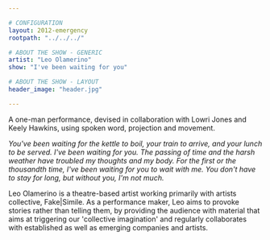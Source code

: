```yaml
---

# CONFIGURATION
layout: 2012-emergency
rootpath: "../../../"

# ABOUT THE SHOW - GENERIC
artist: "Leo Olamerino"
show: "I've been waiting for you"

# ABOUT THE SHOW - LAYOUT
header_image: "header.jpg"

---
```


A one-man performance, devised in collaboration with Lowri Jones and Keely Hawkins, using spoken word, projection and movement.    

*You've been waiting for the kettle to boil, your train to arrive, and your lunch to be served. I've been waiting for you. The passing of time and the harsh weather have troubled my thoughts and my body. For the first or the thousandth time, I've been waiting for you to wait with me. You don't have to stay for long, but without you, I'm not much.* 

Leo Olamerino is a theatre-based artist working primarily with artists collective, Fake|Simile. As a performance maker, Leo aims to provoke stories rather than telling them, by providing the audience with material that aims at triggering our 'collective imagination' and regularly collaborates with established as well as emerging companies and artists.    
